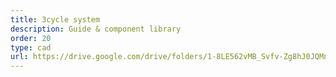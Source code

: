 ```yaml
---
title: 3cycle system
description: Guide & component library
order: 20
type: cad
url: https://drive.google.com/drive/folders/1-8LE562vMB_Svfv-Zg8hJ0JQMnG2Xn_s
---
```

